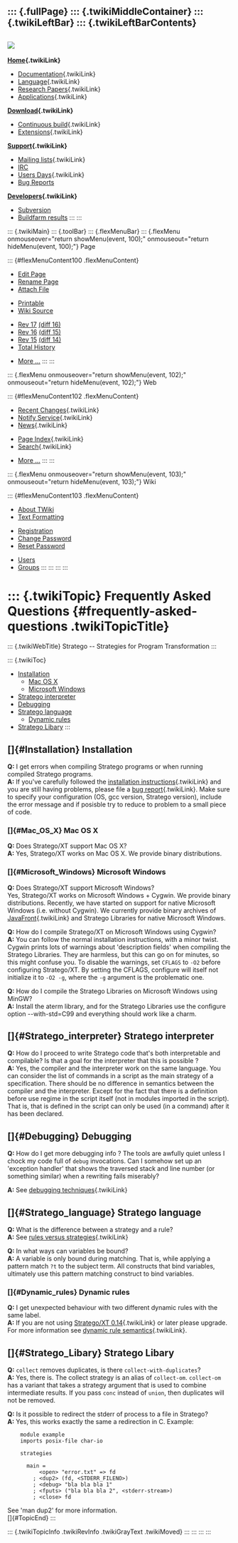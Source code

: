 ::: {.fullPage}
::: {.twikiMiddleContainer}
::: {.twikiLeftBar}
::: {.twikiLeftBarContents}
  ----------------------------------------------------------------------------------
  [![](../pub/Stratego/StrategoLogo/StrategoLogoTextlessWhite-100px.png)](WebHome)
  ----------------------------------------------------------------------------------

**[Home](WebHome){.twikiLink}**

-   [Documentation](StrategoDocumentation){.twikiLink}
-   [Language](StrategoLanguage){.twikiLink}
-   [Research Papers](StrategoPublications){.twikiLink}
-   [Applications](StrategoApplication){.twikiLink}

**[Download](StrategoDownload){.twikiLink}**

-   [Continuous build](ContinuousBuild){.twikiLink}
-   [Extensions](AdditionalPackageDownload){.twikiLink}

**[Support](StrategoSupport){.twikiLink}**

-   [Mailing lists](MailingList){.twikiLink}
-   [IRC](irc://irc.freenode.net/#stratego)
-   [Users Days](StrategoUsersDay){.twikiLink}
-   [Bug Reports](http://yellowgrass.org/project/StrategoXT)

**[Developers](StrategoDev){.twikiLink}**

-   [Subversion](https://svn.strategoxt.org/repos/StrategoXT/strategoxt/trunk)
-   [Buildfarm
    results](http://hydra.nixos.org/jobset/strategoxt/strategoxt-release/all)
:::
:::

::: {.twikiMain}
::: {.toolBar}
::: {.flexMenuBar}
::: {.flexMenu onmouseover="return showMenu(event, 100);" onmouseout="return hideMenu(event, 100);"}
Page

::: {#flexMenuContent100 .flexMenuContent}
-   [Edit
    Page](http://www.program-transformation.org/edit/Stratego/FrequentlyAskedQuestions?t=1536825560)
-   [Rename
    Page](http://www.program-transformation.org/rename/Stratego/FrequentlyAskedQuestions)
-   [Attach
    File](http://www.program-transformation.org/attach/Stratego/FrequentlyAskedQuestions)

<!-- -->

-   [Printable](http://www.program-transformation.org/view/Stratego/FrequentlyAskedQuestions?skin=print.pattern)
-   [Wiki
    Source](http://www.program-transformation.org/view/Stratego/FrequentlyAskedQuestions?skin=text&raw=on&contenttype=text/plain)

<!-- -->

-   [Rev
    17](http://www.program-transformation.org/view/Stratego/FrequentlyAskedQuestions?rev=1.17)
    [(diff 16)](http://www.program-transformation.org/rdiff/Stratego/FrequentlyAskedQuestions?rev1=1.17&rev2=1.16)
-   [Rev
    16](http://www.program-transformation.org/view/Stratego/FrequentlyAskedQuestions?rev=1.16)
    [(diff 15)](http://www.program-transformation.org/rdiff/Stratego/FrequentlyAskedQuestions?rev1=1.16&rev2=1.15)
-   [Rev
    15](http://www.program-transformation.org/view/Stratego/FrequentlyAskedQuestions?rev=1.15)
    [(diff 14)](http://www.program-transformation.org/rdiff/Stratego/FrequentlyAskedQuestions?rev1=1.15&rev2=1.14)
-   [Total
    History](http://www.program-transformation.org/rdiff/Stratego/FrequentlyAskedQuestions)

<!-- -->

-   [More
    \...](http://www.program-transformation.org/oops/Stratego/FrequentlyAskedQuestions?template=oopsmore&param1=1.17&param2=1.17)
:::
:::

::: {.flexMenu onmouseover="return showMenu(event, 102);" onmouseout="return hideMenu(event, 102);"}
Web

::: {#flexMenuContent102 .flexMenuContent}
-   [Recent Changes](WebChanges){.twikiLink}
-   [Notify Service](WebNotify){.twikiLink}
-   [News](WebNews){.twikiLink}

<!-- -->

-   [Page Index](WebIndex){.twikiLink}
-   [Search](WebSearch){.twikiLink}

<!-- -->

-   [More
    \...](http://www.program-transformation.org/oops/Stratego/FrequentlyAskedQuestions?template=oopsmore&param1=1.17&param2=1.17)
:::
:::

::: {.flexMenu onmouseover="return showMenu(event, 103);" onmouseout="return hideMenu(event, 103);"}
Wiki

::: {#flexMenuContent103 .flexMenuContent}
-   [About
    TWiki](http://www.program-transformation.org/view/TWiki/WebHome)
-   [Text
    Formatting](http://www.program-transformation.org/view/TWiki/TextFormattingRules)

<!-- -->

-   [Registration](http://www.program-transformation.org/view/TWiki/TWikiRegistration)
-   [Change
    Password](http://www.program-transformation.org/view/TWiki/ChangePassword)
-   [Reset
    Password](http://www.program-transformation.org/view/TWiki/ResetPassword)

<!-- -->

-   [Users](http://www.program-transformation.org/view/Main/TWikiUsers)
-   [Groups](http://www.program-transformation.org/view/Main/TWikiGroups)
:::
:::
:::
:::

::: {.twikiTopic}
Frequently Asked Questions {#frequently-asked-questions .twikiTopicTitle}
==========================

::: {.twikiWebTitle}
Stratego \-- Strategies for Program Transformation
:::

::: {.twikiToc}
-   [Installation](FrequentlyAskedQuestions#Installation)
    -   [Mac OS X](FrequentlyAskedQuestions#Mac_OS_X)
    -   [Microsoft Windows](FrequentlyAskedQuestions#Microsoft_Windows)
-   [Stratego
    interpreter](FrequentlyAskedQuestions#Stratego_interpreter)
-   [Debugging](FrequentlyAskedQuestions#Debugging)
-   [Stratego language](FrequentlyAskedQuestions#Stratego_language)
    -   [Dynamic rules](FrequentlyAskedQuestions#Dynamic_rules)
-   [Stratego Libary](FrequentlyAskedQuestions#Stratego_Libary)
:::

[]{#Installation} Installation
------------------------------

**Q:** I get errors when compiling Stratego programs or when running
compiled Stratego programs.\
**A:** If you\'ve carefully followed the [installation
instructions](InstallationInstructions){.twikiLink} and you are still
having problems, please file a [bug report](ReportingBugs){.twikiLink}.
Make sure to specify your configuration (OS, gcc version, Stratego
version), include the error message and if posisble try to reduce to
problem to a small piece of code.

### []{#Mac_OS_X} Mac OS X

**Q:** Does Stratego/XT support Mac OS X?\
**A:** Yes, Stratego/XT works on Mac OS X. We provide binary
distributions.

### []{#Microsoft_Windows} Microsoft Windows

**Q:** Does Stratego/XT support Microsoft Windows?\
Yes, Stratego/XT works on Microsoft Windows + Cygwin. We provide binary
distributions. Recently, we have started on support for native Microsoft
Windows (i.e. without Cygwin). We currently provide binary archives of
[JavaFront](JavaFront){.twikiLink} and Stratego Libraries for native
Microsoft Windows.

**Q:** How do I compile Stratego/XT on Microsoft Windows using Cygwin?\
**A:** You can follow the normal installation instructions, with a minor
twist. Cygwin prints lots of warnings about \'description fields\' when
compiling the Stratego Libraries. They are harmless, but this can go on
for minutes, so this might confuse you. To disable the warnings, set
`CFLAGS` to `-O2` before configuring Stratego/XT. By setting the CFLAGS,
configure will itself not initialize it to `-O2 -g`, where the `-g`
argument is the problematic one.

**Q:** How do I compile the Stratego Libraries on Microsoft Windows
using MinGW?\
**A:** Install the aterm library, and for the Stratego Libraries use the
configure option \--with-std=C99 and everything should work like a
charm.

[]{#Stratego_interpreter} Stratego interpreter
----------------------------------------------

**Q:** How do I proceed to write Stratego code that\'s both
interpretable and compilable? Is that a goal for the interpreter that
this is possible ?\
**A:** Yes, the compiler and the interpreter work on the same language.
You can consider the list of commands in a script as the main strategy
of a specification. There should be no difference in semantics between
the compiler and the interpreter. Except for the fact that there is a
definition before use regime in the script itself (not in modules
imported in the script). That is, that is defined in the script can only
be used (in a command) after it has been declared.

[]{#Debugging} Debugging
------------------------

**Q:** How do I get more debugging info ? The tools are awfully quiet
unless I chock my code full of `debug` invocations. Can I somehow set up
an \'exception handler\' that shows the traversed stack and line number
(or something similar) when a rewriting fails miserably?

**A:** See [debugging techniques](DebuggingTechniques){.twikiLink}

[]{#Stratego_language} Stratego language
----------------------------------------

**Q:** What is the difference between a strategy and a rule?\
**A:** See [rules versus strategies](RulesVersusStrategies){.twikiLink}

**Q:** In what ways can variables be bound?\
**A:** A variable is only bound during matching. That is, while applying
a pattern match `?t` to the subject term. All constructs that bind
variables, ultimately use this pattern matching construct to bind
variables.

### []{#Dynamic_rules} Dynamic rules

**Q:** I get unexpected behaviour with two different dynamic rules with
the same label.\
**A:** If you are not using [Stratego/XT
0.14](StrategoRelease014){.twikiLink} or later please upgrade. For more
information see [dynamic rule
semantics](DynamicRuleSemantics){.twikiLink}.

[]{#Stratego_Libary} Stratego Libary
------------------------------------

**Q:** `collect` removes duplicates, is there
`collect-with-duplicates`?\
**A:** Yes, there is. The collect strategy is an alias of `collect-om`.
`collect-om` has a variant that takes a strategy argument that is used
to combine intermediate results. If you pass `conc` instead of `union`,
then duplicates will not be removed.

**Q:** Is it possible to redirect the stderr of process to a file in
Stratego?\
**A:** Yes, this works exactly the same a redirection in C. Example:

        module example
        imports posix-file char-io

        strategies

          main =
              <open> "error.txt" => fd
            ; <dup2> (fd, <STDERR_FILENO>)
            ; <debug> "bla bla bla 1"
            ; <fputs> ("bla bla bla 2", <stderr-stream>)
            ; <close> fd

See \'man dup2\' for more information.\
[]{#TopicEnd}
:::

::: {.twikiTopicInfo .twikiRevInfo .twikiGrayText .twikiMoved}
:::
:::
:::
:::
